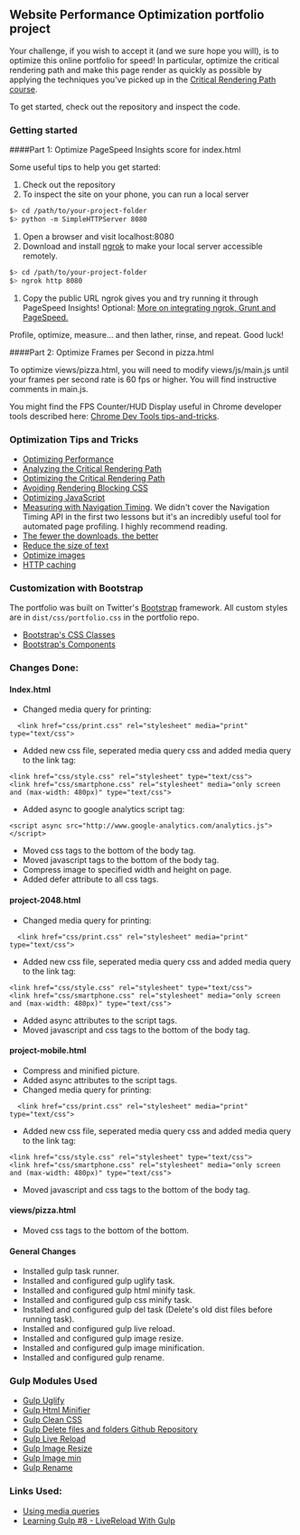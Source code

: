 ## Website Performance Optimization portfolio project

Your challenge, if you wish to accept it (and we sure hope you will), is to optimize this online portfolio for speed! In particular, optimize the critical rendering path and make this page render as quickly as possible by applying the techniques you've picked up in the [Critical Rendering Path course](https://www.udacity.com/course/ud884).

To get started, check out the repository and inspect the code.

### Getting started

####Part 1: Optimize PageSpeed Insights score for index.html

Some useful tips to help you get started:

1. Check out the repository
1. To inspect the site on your phone, you can run a local server

  ```bash
  $> cd /path/to/your-project-folder
  $> python -m SimpleHTTPServer 8080
  ```

1. Open a browser and visit localhost:8080
1. Download and install [ngrok](https://ngrok.com/) to make your local server accessible remotely.

  ``` bash
  $> cd /path/to/your-project-folder
  $> ngrok http 8080
  ```

1. Copy the public URL ngrok gives you and try running it through PageSpeed Insights! Optional: [More on integrating ngrok, Grunt and PageSpeed.](http://www.jamescryer.com/2014/06/12/grunt-pagespeed-and-ngrok-locally-testing/)

Profile, optimize, measure... and then lather, rinse, and repeat. Good luck!

####Part 2: Optimize Frames per Second in pizza.html

To optimize views/pizza.html, you will need to modify views/js/main.js until your frames per second rate is 60 fps or higher. You will find instructive comments in main.js. 

You might find the FPS Counter/HUD Display useful in Chrome developer tools described here: [Chrome Dev Tools tips-and-tricks](https://developer.chrome.com/devtools/docs/tips-and-tricks).

### Optimization Tips and Tricks
* [Optimizing Performance](https://developers.google.com/web/fundamentals/performance/ "web performance")
* [Analyzing the Critical Rendering Path](https://developers.google.com/web/fundamentals/performance/critical-rendering-path/analyzing-crp.html "analyzing crp")
* [Optimizing the Critical Rendering Path](https://developers.google.com/web/fundamentals/performance/critical-rendering-path/optimizing-critical-rendering-path.html "optimize the crp!")
* [Avoiding Rendering Blocking CSS](https://developers.google.com/web/fundamentals/performance/critical-rendering-path/render-blocking-css.html "render blocking css")
* [Optimizing JavaScript](https://developers.google.com/web/fundamentals/performance/critical-rendering-path/adding-interactivity-with-javascript.html "javascript")
* [Measuring with Navigation Timing](https://developers.google.com/web/fundamentals/performance/critical-rendering-path/measure-crp.html "nav timing api"). We didn't cover the Navigation Timing API in the first two lessons but it's an incredibly useful tool for automated page profiling. I highly recommend reading.
* <a href="https://developers.google.com/web/fundamentals/performance/optimizing-content-efficiency/eliminate-downloads.html">The fewer the downloads, the better</a>
* <a href="https://developers.google.com/web/fundamentals/performance/optimizing-content-efficiency/optimize-encoding-and-transfer.html">Reduce the size of text</a>
* <a href="https://developers.google.com/web/fundamentals/performance/optimizing-content-efficiency/image-optimization.html">Optimize images</a>
* <a href="https://developers.google.com/web/fundamentals/performance/optimizing-content-efficiency/http-caching.html">HTTP caching</a>

### Customization with Bootstrap
The portfolio was built on Twitter's <a href="http://getbootstrap.com/">Bootstrap</a> framework. All custom styles are in `dist/css/portfolio.css` in the portfolio repo.

* <a href="http://getbootstrap.com/css/">Bootstrap's CSS Classes</a>
* <a href="http://getbootstrap.com/components/">Bootstrap's Components</a>




### Changes Done:

#### Index.html

* Changed media query for printing:

```
  <link href="css/print.css" rel="stylesheet" media="print" type="text/css">
```

* Added new css file, seperated media query css and added media query to the link tag:
```
<link href="css/style.css" rel="stylesheet" type="text/css">
<link href="css/smartphone.css" rel="stylesheet" media="only screen and (max-width: 480px)" type="text/css">
``` 

* Added async to google analytics script tag:
```
<script async src="http://www.google-analytics.com/analytics.js"></script>
```

* Moved css tags to the bottom of the body tag.
* Moved javascript tags to the bottom of the body tag.
* Compress image to specified width and height on page.
* Added defer attribute to all css tags.

#### project-2048.html

* Changed media query for printing:

```
  <link href="css/print.css" rel="stylesheet" media="print" type="text/css">
```

* Added new css file, seperated media query css and added media query to the link tag:
```
<link href="css/style.css" rel="stylesheet" type="text/css">
<link href="css/smartphone.css" rel="stylesheet" media="only screen and (max-width: 480px)" type="text/css">
``` 
* Added async attributes to the script tags. 
* Moved javascript and css tags to the bottom of the body tag.

#### project-mobile.html

* Compress and minified picture.
* Added async attributes to the script tags. 
* Changed media query for printing:

```
  <link href="css/print.css" rel="stylesheet" media="print" type="text/css">
```

* Added new css file, seperated media query css and added media query to the link tag:
```
<link href="css/style.css" rel="stylesheet" type="text/css">
<link href="css/smartphone.css" rel="stylesheet" media="only screen and (max-width: 480px)" type="text/css">
``` 
* Moved javascript and css tags to the bottom of the body tag.

#### views/pizza.html

* Moved css tags to the bottom of the bottom.


#### General Changes

* Installed gulp task runner.
* Installed and configured gulp uglify task.
* Installed and configured gulp html minify task.
* Installed and configured gulp css minify task.
* Installed and configured gulp del task (Delete's old dist files before running task).
* Installed and configured gulp live reload.
* Installed and configured gulp image resize.
* Installed and configured gulp image minification.
* Installed and configured gulp rename.

### Gulp Modules Used

* [Gulp Uglify](https://www.npmjs.com/package/gulp-uglify)
* [Gulp Html Minifier](https://www.npmjs.com/package/gulp-html-minifier)
* [Gulp Clean CSS](https://www.npmjs.com/package/gulp-clean-css)
* [Gulp Delete files and folders Github Repository](https://github.com/gulpjs/gulp/blob/master/docs/recipes/delete-files-folder.md)
* [Gulp Live Reload](https://www.npmjs.com/package/gulp-livereload)
* [Gulp Image Resize](https://www.npmjs.com/package/gulp-image-resize)
* [Gulp Image min](https://www.npmjs.com/package/gulp-imagemin)
* [Gulp Rename](https://www.npmjs.com/package/gulp-rename)

 
### Links Used:

* [Using media queries](https://developer.mozilla.org/en-US/docs/Web/CSS/Media_Queries/Using_media_queries)
* [Learning Gulp #8 - LiveReload With Gulp](https://www.youtube.com/watch?v=r5fvdIa0ETk)